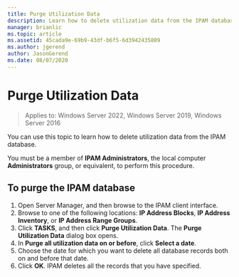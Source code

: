 ```yaml
---
title: Purge Utilization Data
description: Learn how to delete utilization data from the IPAM database.
manager: brianlic
ms.topic: article
ms.assetid: 45cada9e-69b9-43df-b6f5-6d3942435809
ms.author: jgerend
author: JasonGerend
ms.date: 08/07/2020
---
```

# Purge Utilization Data

>Applies to: Windows Server 2022, Windows Server 2019, Windows Server 2016

You can use this topic to learn how to delete utilization data from the IPAM database.

You must be a member of **IPAM Administrators**, the local computer **Administrators** group, or equivalent, to perform this procedure.

## To purge the IPAM database
1. Open Server Manager, and then browse to the IPAM client interface.
2. Browse to one of the following locations: **IP Address Blocks**, **IP Address Inventory**, or **IP Address Range Groups**.
3. Click **TASKS**, and then click **Purge Utilization Data**. The **Purge Utilization Data** dialog box opens.
4. In **Purge all utilization data on or before**, click **Select a date**.
5. Choose the date for which you want to delete all database records both on and before that date.
6. Click **OK**. IPAM deletes all the records that you have specified.
